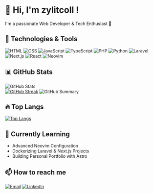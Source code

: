 # 👋 Hi, I'm zylitcoll !
I'm a passionate Web Developer & Tech Enthusiast 🚀

## 🔧 Technologies & Tools
![HTML](https://img.shields.io/badge/-HTML5-E34F26?logo=html5&logoColor=white)
![CSS](https://img.shields.io/badge/-CSS3-1572B6?logo=css3)
![JavaScript](https://img.shields.io/badge/-JavaScript-F7DF1E?logo=javascript&logoColor=white)
![TypeScript](https://img.shields.io/badge/-TypeScript-3178C6?logo=typescript&logoColor=white)
![PHP](https://img.shields.io/badge/-PHP-777BB4?logo=php&logoColor=white)
![Python](https://img.shields.io/badge/-Python-3776AB?logo=python&logoColor=white)
![Laravel](https://img.shields.io/badge/-Laravel-FF2D20?logo=laravel&logoColor=white)
![Next.js](https://img.shields.io/badge/-Next.js-000?logo=next.js)
![React](https://img.shields.io/badge/-React-61DAFB?logo=react&logoColor=black)
![Neovim](https://img.shields.io/badge/-Neovim-57A143?logo=neovim&logoColor=white)

## 📊 GitHub Stats
![GitHub Stats](http://github-profile-summary-cards.vercel.app/api/cards/stats?username=zylitcoll&theme=tokyonight)  
[![GitHub Streak](https://github-readme-streak-stats.herokuapp.com?user=zylitcoll&theme=tokyonight&hide_border=true&date_format=j%20M%5B%20Y%5D&card_width=480)](https://git.io/streak-stats)
![GitHub Summary](http://github-profile-summary-cards.vercel.app/api/cards/profile-details?username=zylitcoll&theme=tokyonight)

## 🔥 Top Langs
[![Top Langs](https://github-readme-stats.vercel.app/api/top-langs/?username=zylitcoll&layout=compact&theme=tokyonight)](https://github.com/zylitcoll)

## 🧠 Currently Learning
- Advanced Neovim Configuration
- Dockerizing Laravel & Next.js Projects
- Building Personal Portfolio with Astro

## 📫 How to reach me
[![Email](https://img.shields.io/badge/-your@email.com-c14438?logo=gmail&logoColor=white)](mailto:your@email.com)
[![LinkedIn](https://img.shields.io/badge/-LinkedIn-0077B5?logo=linkedin&logoColor=white)](https://linkedin.com/in/yourusername)




